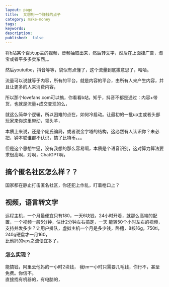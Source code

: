 ```yaml
---
layout: page
title:  又想到一个赚钱的点子
category: make-money
tags:
keywords:
description:
published:  false
---
```



将b站某个百大up主的视频，音频抽取出来，然后转文字，然后在上面挂广告，淘宝或者平多多卖东西。。

然后yoututbe，抖音等等，貌似有点懂了，这个流量到底撒意思了，哈哈。


流量可以说就等于内容，所有的平台，就是内容的平台，由所有人来产生内容，并且让更多的人来消费内容，

所以那个lovefans.com可以搞，你看看b站，知乎，抖音不都是通过：内容+带货，也就是流量+成交变现的么，

就这么简单个逻辑，所以困难的点在，如何冷启动。让最初的一批up主或者头部玩家来你这里带动，领头羊，  

本质上来说，还是个庞氏骗局，或者说金字塔的结构，这必然有人认识你？未必把，钟本聪谁都不认识，搞了比特币。。。

但是这个思想牛逼，没有我想的那么容易啊，本质是个语音识别，这对算力算法要求很高啊，对啊，ChatGPT啊，

## 搞个匿名社区怎么样？？
国家都在静止打击匿名社区，你还犯上作乱，盯着枪口上？
## 视频，语言转文字
远程主机，一个月最便宜只有180，一天6块钱，24小时开着，就那么高端的配置，一个视频一般5分钟，估计2分钟左右搞定，一天
能转50个小时左右的视频，支持并发多少？让用户排队，虚拟主机一个月是多少钱，卧槽，8核16g，750ti，240g硬盘才一月160，  
比他妈的vps之流便宜多了，

### 怎么实现？
能搞钱，阿里云他妈的一小时2块钱， 我tm一小时只需要几毛钱，你行不，甚至免费。你信不。  
直接找有机器的，有电脑的，







